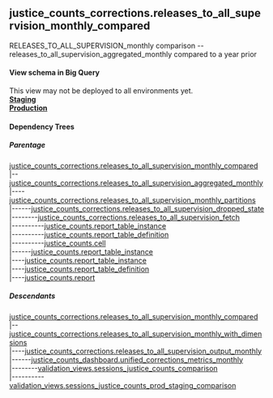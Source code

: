 ## justice_counts_corrections.releases_to_all_supervision_monthly_compared
RELEASES_TO_ALL_SUPERVISION_monthly comparison -- releases_to_all_supervision_aggregated_monthly compared to a year prior

#### View schema in Big Query
This view may not be deployed to all environments yet.<br/>
[**Staging**](https://console.cloud.google.com/bigquery?pli=1&p=recidiviz-staging&page=table&project=recidiviz-staging&d=justice_counts_corrections&t=releases_to_all_supervision_monthly_compared)
<br/>
[**Production**](https://console.cloud.google.com/bigquery?pli=1&p=recidiviz-123&page=table&project=recidiviz-123&d=justice_counts_corrections&t=releases_to_all_supervision_monthly_compared)
<br/>

#### Dependency Trees

##### Parentage
[justice_counts_corrections.releases_to_all_supervision_monthly_compared](../justice_counts_corrections/releases_to_all_supervision_monthly_compared.md) <br/>
|--[justice_counts_corrections.releases_to_all_supervision_aggregated_monthly](../justice_counts_corrections/releases_to_all_supervision_aggregated_monthly.md) <br/>
|----[justice_counts_corrections.releases_to_all_supervision_monthly_partitions](../justice_counts_corrections/releases_to_all_supervision_monthly_partitions.md) <br/>
|------[justice_counts_corrections.releases_to_all_supervision_dropped_state](../justice_counts_corrections/releases_to_all_supervision_dropped_state.md) <br/>
|--------[justice_counts_corrections.releases_to_all_supervision_fetch](../justice_counts_corrections/releases_to_all_supervision_fetch.md) <br/>
|----------[justice_counts.report_table_instance](../justice_counts/report_table_instance.md) <br/>
|----------[justice_counts.report_table_definition](../justice_counts/report_table_definition.md) <br/>
|----------[justice_counts.cell](../justice_counts/cell.md) <br/>
|------[justice_counts.report_table_instance](../justice_counts/report_table_instance.md) <br/>
|----[justice_counts.report_table_instance](../justice_counts/report_table_instance.md) <br/>
|----[justice_counts.report_table_definition](../justice_counts/report_table_definition.md) <br/>
|----[justice_counts.report](../justice_counts/report.md) <br/>


##### Descendants
[justice_counts_corrections.releases_to_all_supervision_monthly_compared](../justice_counts_corrections/releases_to_all_supervision_monthly_compared.md) <br/>
|--[justice_counts_corrections.releases_to_all_supervision_monthly_with_dimensions](../justice_counts_corrections/releases_to_all_supervision_monthly_with_dimensions.md) <br/>
|----[justice_counts_corrections.releases_to_all_supervision_output_monthly](../justice_counts_corrections/releases_to_all_supervision_output_monthly.md) <br/>
|------[justice_counts_dashboard.unified_corrections_metrics_monthly](../justice_counts_dashboard/unified_corrections_metrics_monthly.md) <br/>
|--------[validation_views.sessions_justice_counts_comparison](../validation_views/sessions_justice_counts_comparison.md) <br/>
|----------[validation_views.sessions_justice_counts_prod_staging_comparison](../validation_views/sessions_justice_counts_prod_staging_comparison.md) <br/>

